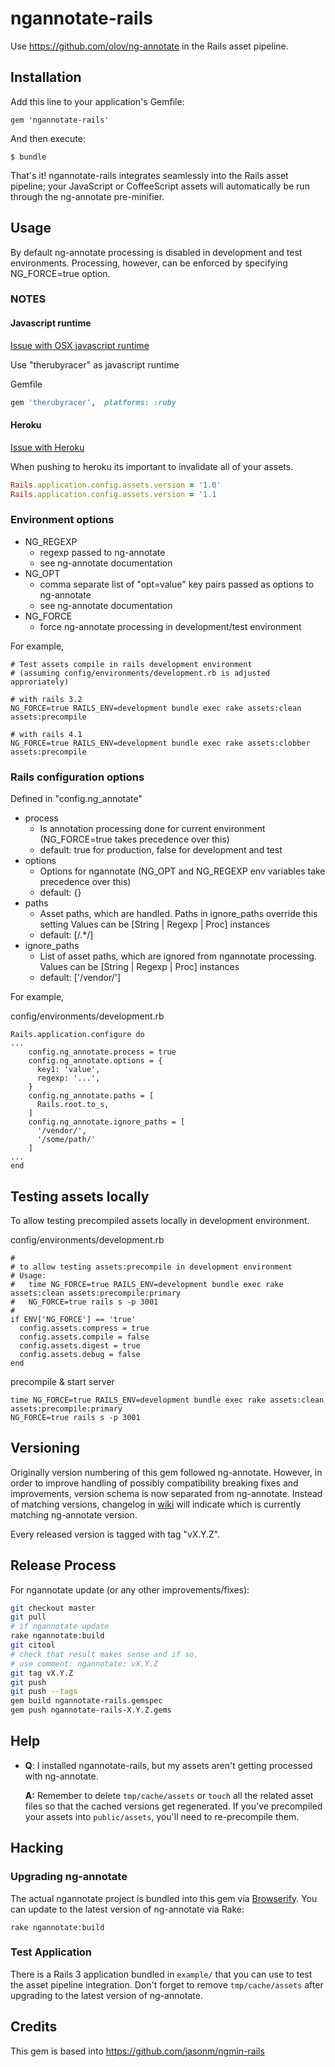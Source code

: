 ngannotate-rails
===========

Use <https://github.com/olov/ng-annotate> in the Rails asset pipeline.

Installation
------------

Add this line to your application's Gemfile:

    gem 'ngannotate-rails'

And then execute:

    $ bundle

That's it! ngannotate-rails integrates seamlessly into the Rails asset pipeline; your JavaScript or CoffeeScript assets will automatically be run through the ng-annotate pre-minifier.

Usage
-----

By default ng-annotate processing is disabled in development and test environments. Processing, however, can be enforced by specifying NG_FORCE=true option.


### NOTES

#### Javascript runtime

[Issue with OSX javascript runtime](https://github.com/kikonen/ngannotate-rails/issues/20)

Use "therubyracer" as javascript runtime

Gemfile
```ruby
gem 'therubyracer',  platforms: :ruby
```


#### Heroku
[Issue with Heroku](https://github.com/kikonen/ngannotate-rails/issues/10)

When pushing to heroku its important to invalidate all of your assets.


```ruby
Rails.application.config.assets.version = '1.0'
Rails.application.config.assets.version = '1.1
```

### Environment options

- NG_REGEXP
  * regexp passed to ng-annotate
  * see ng-annotate documentation
- NG_OPT
  * comma separate list of "opt=value" key pairs passed as options to ng-annotate
  * see ng-annotate documentation
- NG_FORCE
  * force ng-annotate processing in development/test environment

For example,

    # Test assets compile in rails development environment
    # (assuming config/environments/development.rb is adjusted approriately)

    # with rails 3.2
    NG_FORCE=true RAILS_ENV=development bundle exec rake assets:clean assets:precompile

    # with rails 4.1
    NG_FORCE=true RAILS_ENV=development bundle exec rake assets:clobber assets:precompile

### Rails configuration options

Defined in "config.ng_annotate"

- process
  * Is annotation processing done for current environment (NG_FORCE=true takes precedence over this)
  * default: true for production, false for development and test
- options
  * Options for ngannotate (NG_OPT and NG_REGEXP env variables take precedence over this)
  * default: {}
- paths
  * Asset paths, which are handled. Paths in ignore_paths override this setting
    Values can be [String | Regexp | Proc] instances
  * default: [/.*/]
- ignore_paths
  * List of asset paths, which are ignored from ngannotate processing.
    Values can be [String | Regexp | Proc] instances
  * default: ['/vendor/']

For example,

config/environments/development.rb

    Rails.application.configure do
    ...
        config.ng_annotate.process = true
        config.ng_annotate.options = {
          key1: 'value',
          regexp: '...',
        }
        config.ng_annotate.paths = [
          Rails.root.to_s,
        ]
        config.ng_annotate.ignore_paths = [
          '/vendor/',
          '/some/path/'
        ]
    ...
    end


Testing assets locally
----------------------

To allow testing precompiled assets locally in development environment.

config/environments/development.rb

    #
    # to allow testing assets:precompile in development environment
    # Usage:
    #   time NG_FORCE=true RAILS_ENV=development bundle exec rake assets:clean assets:precompile:primary
    #   NG_FORCE=true rails s -p 3001
    #
    if ENV['NG_FORCE'] == 'true'
      config.assets.compress = true
      config.assets.compile = false
      config.assets.digest = true
      config.assets.debug = false
    end

precompile & start server

    time NG_FORCE=true RAILS_ENV=development bundle exec rake assets:clean assets:precompile:primary
    NG_FORCE=true rails s -p 3001


Versioning
----------

Originally version numbering of this gem followed ng-annotate. However, in order to improve
handling of possibly compatibility breaking fixes and improvements, version schema is now
separated from ng-annotate. Instead of matching versions, changelog in
[wiki](https://github.com/kikonen/ngannotate-rails/wiki) will indicate which is currently matching
ng-annotate version.

Every released version is tagged with tag "vX.Y.Z".

Release Process
---------------

For ngannotate update (or any other improvements/fixes):

```bash
git checkout master
git pull
# if ngannotate update
rake ngannotate:build
git citool
# check that result makes sense and if so,
# use comment: ngannotate: vX.Y.Z
git tag vX.Y.Z
git push
git push --tags
gem build ngannotate-rails.gemspec
gem push ngannotate-rails-X.Y.Z.gems
```

Help
----

  * **Q**: I installed ngannotate-rails, but my assets aren't getting processed with ng-annotate.

    **A:** Remember to delete `tmp/cache/assets` or `touch` all the related asset files so that the cached versions get regenerated. If you've precompiled your assets into `public/assets`, you'll need to re-precompile them.

Hacking
-------

### Upgrading ng-annotate

The actual ngannotate project is bundled into this gem via [Browserify](https://github.com/substack/node-browserify). You can update to the latest version of ng-annotate via Rake:

    rake ngannotate:build

### Test Application

There is a Rails 3 application bundled in `example/` that you can use to test the asset pipeline integration. Don't forget to remove `tmp/cache/assets` after upgrading to the latest version of ng-annotate.

Credits
-------

This gem is based into https://github.com/jasonm/ngmin-rails
